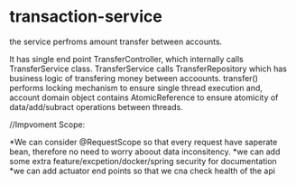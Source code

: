 # transaction-service
the service perfroms amount transfer between accounts. 

It has single end point TransferController, which internally calls TransferService class.
TransferService calls TransferRepository which has business logic of transfering money between accoounts.
transfer() performs locking mechanism to ensure single thread execution and, account domain object contains AtomicReference to ensure atomicity of data/add/subract operations between threads.



//Impvoment Scope:

 *We can consider @RequestScope so that every request have saperate bean, therefore no need to worry aboout data inconsitency.
 *we can add some extra feature/excpetion/docker/spring security for documentation
 *we can add actuator end points so that we cna check health of the api